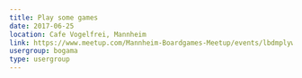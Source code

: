 ```yaml
---
title: Play some games
date: 2017-06-25
location: Cafe Vogelfrei, Mannheim
link: https://www.meetup.com/Mannheim-Boardgames-Meetup/events/lbdmplywjbhc/
usergroup: bogama
type: usergroup
---
```

